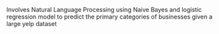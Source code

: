 Involves Natural Language Processing using Naive Bayes and logistic regression model to predict 
the primary categories of businesses given a large yelp dataset
